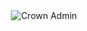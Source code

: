 <div align="center">
  <img src="https://svg-banners.vercel.app/api?type=rainbow&text1=Crown%20Admin%20👑&width=800&height=400" alt ="Crown Admin"/>
</div>
